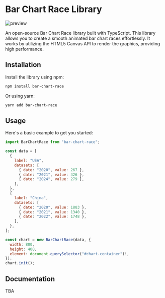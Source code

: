 # Bar Chart Race Library

![preview](https://github.com/user-attachments/assets/e2b00fe1-a658-4120-9d10-0d3fadbc5d20)

An open-source Bar Chart Race library built with TypeScript. This library allows you to create a smooth animated bar chart races effortlessly. It works by utilizing the HTML5 Canvas API to render the graphics, providing high performance.

## Installation

Install the library using npm:

```bash
npm install bar-chart-race
```

Or using yarn:

```bash
yarn add bar-chart-race
```

## Usage

Here's a basic example to get you started:

```javascript
import BarChartRace from "bar-chart-race";

const data = [
  {
    label: "USA",
    datasets: [
      { date: "2020", value: 267 },
      { date: "2021", value: 426 },
      { date: "2024", value: 279 },
    ],
  },
  {
    label: "China",
    datasets: [
      { date: "2020", value: 1883 },
      { date: "2021", value: 1340 },
      { date: "2022", value: 1748 },
    ],
  },
];

const chart = new BarChartRace(data, {
  width: 800,
  height: 400,
  element: document.querySelector("#chart-container")!,
});
chart.init();
```

## Documentation

TBA

